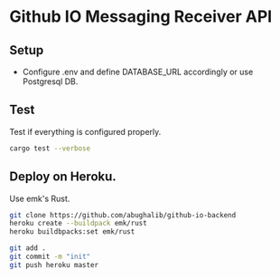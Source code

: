 # Github IO Messaging Receiver API

## Setup
* Configure .env and define DATABASE_URL accordingly or use Postgresql DB.

## Test
Test if everything is configured properly.
```bash
cargo test --verbose
```

## Deploy on Heroku.
Use emk's Rust.
```bash
git clone https://github.com/abughalib/github-io-backend
heroku create --buildpack emk/rust
heroku buildbpacks:set emk/rust

git add .
git commit -m "init"
git push heroku master
```
